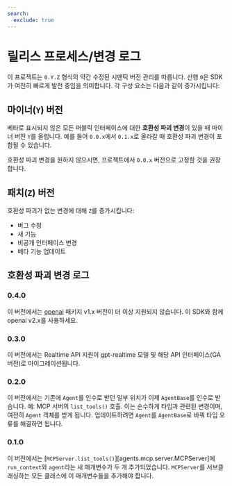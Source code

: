 ```yaml
---
search:
  exclude: true
---
```

# 릴리스 프로세스/변경 로그

이 프로젝트는 `0.Y.Z` 형식의 약간 수정된 시맨틱 버전 관리를 따릅니다. 선행 `0`은 SDK가 여전히 빠르게 발전 중임을 의미합니다. 각 구성 요소는 다음과 같이 증가시킵니다:

## 마이너(`Y`) 버전

베타로 표시되지 않은 모든 퍼블릭 인터페이스에 대한 **호환성 파괴 변경**이 있을 때 마이너 버전 `Y`를 올립니다. 예를 들어 `0.0.x`에서 `0.1.x`로 올라갈 때 호환성 파괴 변경이 포함될 수 있습니다.

호환성 파괴 변경을 원하지 않으시면, 프로젝트에서 `0.0.x` 버전으로 고정할 것을 권장합니다.

## 패치(`Z`) 버전

호환성 파괴가 없는 변경에 대해 `Z`를 증가시킵니다:

- 버그 수정
- 새 기능
- 비공개 인터페이스 변경
- 베타 기능 업데이트

## 호환성 파괴 변경 로그

### 0.4.0

이 버전에서는 [openai](https://pypi.org/project/openai/) 패키지 v1.x 버전이 더 이상 지원되지 않습니다. 이 SDK와 함께 openai v2.x를 사용하세요.

### 0.3.0

이 버전에서는 Realtime API 지원이 gpt-realtime 모델 및 해당 API 인터페이스(GA 버전)로 마이그레이션됩니다.

### 0.2.0

이 버전에서는 기존에 `Agent`를 인수로 받던 일부 위치가 이제 `AgentBase`를 인수로 받습니다. 예: MCP 서버의 `list_tools()` 호출. 이는 순수하게 타입과 관련된 변경이며, 여전히 `Agent` 객체를 받게 됩니다. 업데이트하려면 `Agent`를 `AgentBase`로 바꿔 타입 오류를 해결하면 됩니다.

### 0.1.0

이 버전에서는 [`MCPServer.list_tools()`][agents.mcp.server.MCPServer]에 `run_context`와 `agent`라는 새 매개변수가 두 개 추가되었습니다. `MCPServer`를 서브클래싱하는 모든 클래스에 이 매개변수들을 추가해야 합니다.